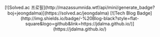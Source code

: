 

<div align="center">
[![Solved.ac 프로필](http://mazassumnida.wtf/api/mini/generate_badge?boj=jeongdalma)](https://solved.ac/jeongdalma)
[![Tech Blog Badge](http://img.shields.io/badge/-%20Blog-black?style=flat-square&logo=github&link=https://jdalma.github.io/)](https://jdalma.github.io/)
</div>
  
<!--
**jdalma/jdalma** is a ✨ _special_ ✨ repository because its `README.md` (this file) appears on your GitHub profile.

Here are some ideas to get you started:

- 🔭 I’m currently working on ...
- 🌱 I’m currently learning ...
- 👯 I’m looking to collaborate on ...
- 🤔 I’m looking for help with ...
- 💬 Ask me about ...
- 📫 How to reach me: ...
- 😄 Pronouns: ...
- ⚡ Fun fact: ...
-->
